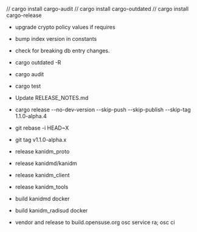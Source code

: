 
// cargo install cargo-audit
// cargo install cargo-outdated
// cargo install cargo-release

* upgrade crypto policy values if requires
* bump index version in constants
* check for breaking db entry changes.

* cargo outdated -R
* cargo audit

* cargo test

* Update RELEASE_NOTES.md

* cargo release --no-dev-version --skip-push --skip-publish --skip-tag  1.1.0-alpha.4
* git rebase -i HEAD~X
* git tag v1.1.0-alpha.x

* release kanidm_proto
* release kanidmd/kanidm
* release kanidm_client
* release kanidm_tools

* build kanidmd docker
* build kanidm_radisud docker

* vendor and release to build.opensuse.org
    osc service ra; osc ci


